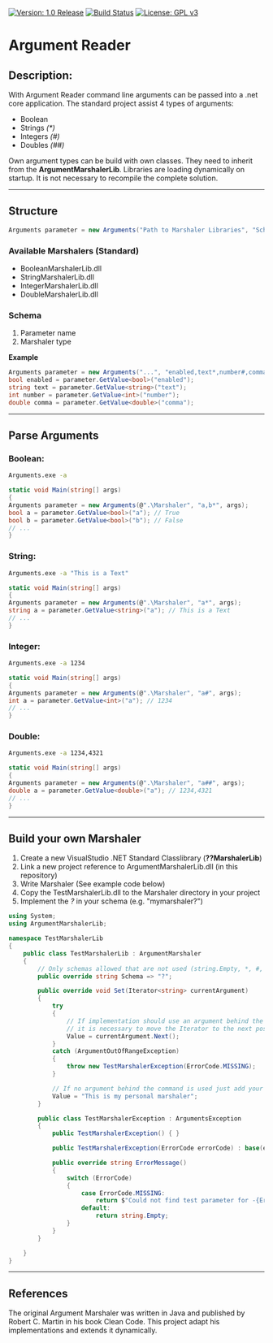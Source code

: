 [![Version: 1.0 Release](https://img.shields.io/badge/Version-1.0%20Release-green.svg)](http://github.com/Z3r0z0/argumentreader/releases/latest/download/argumnetReader.zip) [![Build Status](https://www.travis-ci.org/0x007E/argumentreader.svg?branch=master)](https://www.travis-ci.org/0x007E/argumentreader) [![License: GPL v3](https://img.shields.io/badge/License-GPL%20v3-blue.svg)](https://www.gnu.org/licenses/gpl-3.0)

# Argument Reader

## Description:

With Argument Reader command line arguments can be passed into a .net core application. The standard project assist 4 types of arguments:

* Boolean
* Strings *(\*)*
* Integers *(#)*
* Doubles *(##)*

Own argument types can be build with own classes. They need to inherit from the **ArgumentMarshalerLib**. Libraries are loading dynamically on startup. It is not necessary to recompile the complete solution.

---

## Structure

``` csharp
Arguments parameter = new Arguments("Path to Marshaler Libraries", "Schema", "Argument Array");
```

### Available Marshalers (Standard)

* BooleanMarshalerLib.dll
* StringMarshalerLib.dll
* IntegerMarshalerLib.dll
* DoubleMarshalerLib.dll

### Schema

1. Parameter name
1. Marshaler type

**Example**

``` csharp
Arguments parameter = new Arguments("...", "enabled,text*,number#,comma##", "...");
bool enabled = parameter.GetValue<bool>("enabled");
string text = parameter.GetValue<string>("text");
int number = parameter.GetValue<int>("number");
double comma = parameter.GetValue<double>("comma");
```

---

## Parse Arguments

### Boolean:

``` bash
Arguments.exe -a
```

``` csharp
static void Main(string[] args)
{
Arguments parameter = new Arguments(@".\Marshaler", "a,b*", args);
bool a = parameter.GetValue<bool>("a"); // True
bool b = parameter.GetValue<bool>("b"); // False
// ...
}
```

### String:

``` bash
Arguments.exe -a "This is a Text"
```

``` csharp
static void Main(string[] args)
{
Arguments parameter = new Arguments(@".\Marshaler", "a*", args);
string a = parameter.GetValue<string>("a"); // This is a Text
// ...
}
```

### Integer:

``` bash
Arguments.exe -a 1234
```

``` csharp
static void Main(string[] args)
{
Arguments parameter = new Arguments(@".\Marshaler", "a#", args);
int a = parameter.GetValue<int>("a"); // 1234
// ...
}
```

### Double:

``` bash
Arguments.exe -a 1234,4321
```

``` csharp
static void Main(string[] args)
{
Arguments parameter = new Arguments(@".\Marshaler", "a##", args);
double a = parameter.GetValue<double>("a"); // 1234,4321
// ...
}
```

---

## Build your own Marshaler

1. Create a new VisualStudio .NET Standard Classlibrary (**??MarshalerLib**)
1. Link a new project reference to ArgumentMarshalerLib.dll (in this repository)
1. Write Marshaler (See example code below)
1. Copy the TestMarshalerLib.dll to the Marshaler directory in your project
1. Implement the *?* in your schema (e.g. "mymarshaler?")

``` csharp
using System;
using ArgumentMarshalerLib;

namespace TestMarshalerLib
{
    public class TestMarshalerLib : ArgumentMarshaler
    {
        // Only schemas allowed that are not used (string.Empty, *, #, ## are already used from standard marshalers)
        public override string Schema => "?";

        public override void Set(Iterator<string> currentArgument)
        {
            try
            {
                // If implementation should use an argument behind the command (e.g. -a "??"),
                // it is necessary to move the Iterator to the next position.
                Value = currentArgument.Next();
            }
            catch (ArgumentOutOfRangeException)
            {
                throw new TestMarshalerException(ErrorCode.MISSING);
            }

            // If no argument behind the command is used just add your value
            Value = "This is my personal marshaler";
        }

        public class TestMarshalerException : ArgumentsException
        {
            public TestMarshalerException() { }

            public TestMarshalerException(ErrorCode errorCode) : base(errorCode) { }

            public override string ErrorMessage()
            {
                switch (ErrorCode)
                {
                    case ErrorCode.MISSING:
                        return $"Could not find test parameter for -{ErrorArgumentId}";
                    default:
                        return string.Empty;
                }
            }
        }

    }
}
```

---

## References

The original Argument Marshaler was written in Java and published by Robert C. Martin in his book Clean Code. This project adapt his implementations and extends it dynamically.
